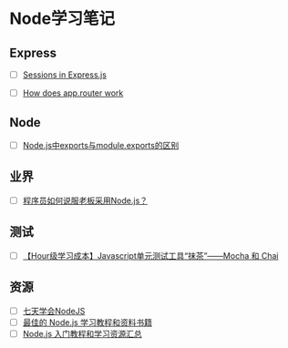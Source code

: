# Node学习笔记



## Express

- [ ] [Sessions in Express.js](http://expressjs-book.com/forums/topic/express-js-sessions-a-detailed-tutorial/)
- [ ] [How does app.router work](http://stackoverflow.com/questions/12695591/node-js-express-js-how-does-app-router-work)


## Node

- [ ] [Node.js中exports与module.exports的区别](http://weizhifeng.net/node-js-exports-vs-module-exports.html)




## 业界

- [ ] [程序员如何说服老板采用Node.js？](http://www.csdn.net/article/2012-05-03/2805296)



## 测试

- [ ] [【Hour级学习成本】Javascript单元测试工具“抹茶”——Mocha 和 Chai](http://www.alloyteam.com/2013/12/hour-class-learning-costs-javascript-unit-testing-tool-matcha-mocha-and-chai/)


## 资源

- [ ] [七天学会NodeJS](http://nqdeng.github.io/7-days-nodejs/#1)
- [ ] [最佳的 Node.js 学习教程和资料书籍](http://www.cnblogs.com/lhb25/p/node-js-tutorials-for-beginners.html)
- [ ] [Node.js 入门教程和学习资源汇总](http://www.cnblogs.com/lhb25/p/nodejs-tutorials-and-resources.html)
